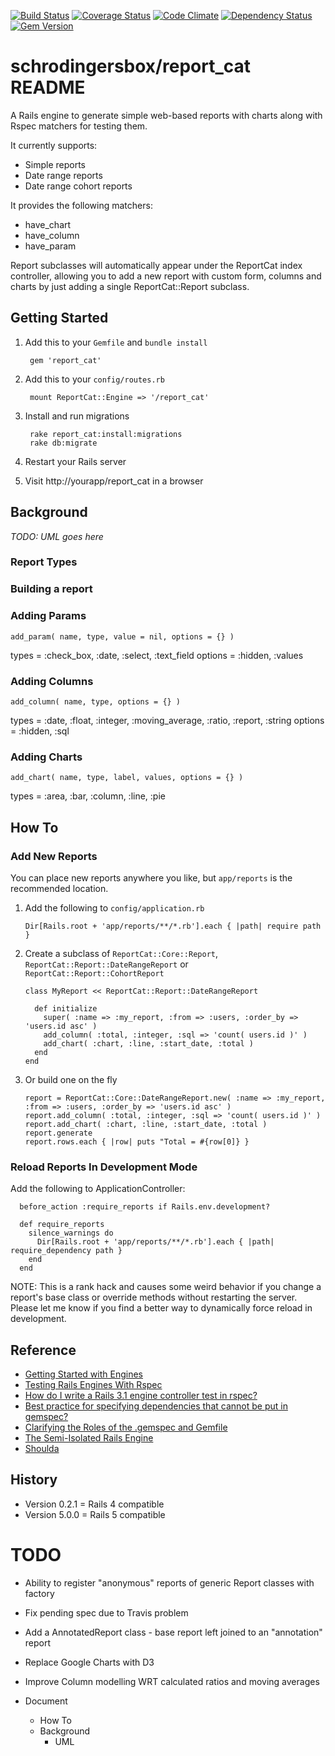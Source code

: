 [![Build Status](https://travis-ci.org/schrodingersbox/report_cat.svg?branch=master)](https://travis-ci.org/schrodingersbox/report_cat)
[![Coverage Status](https://coveralls.io/repos/schrodingersbox/report_cat/badge.png?branch=master)](https://coveralls.io/r/schrodingersbox/report_cat?branch=master)
[![Code Climate](https://codeclimate.com/github/schrodingersbox/report_cat.png)](https://codeclimate.com/github/schrodingersbox/report_cat)
[![Dependency Status](https://gemnasium.com/schrodingersbox/report_cat.png)](https://gemnasium.com/schrodingersbox/report_cat)
[![Gem Version](https://badge.fury.io/rb/report_cat.png)](http://badge.fury.io/rb/report_cat)

# schrodingersbox/report_cat README

A Rails engine to generate simple web-based reports with charts along with Rspec matchers for testing them.

It currently supports:

 * Simple reports
 * Date range reports
 * Date range cohort reports

It provides the following matchers:

 * have_chart
 * have_column
 * have_param

 Report subclasses will automatically appear under the ReportCat index controller,
 allowing you to add a new report with custom form, columns and charts by just adding a single ReportCat::Report subclass.

## Getting Started

1. Add this to your `Gemfile` and `bundle install`

		gem 'report_cat'

2. Add this to your `config/routes.rb`

		mount ReportCat::Engine => '/report_cat'

3. Install and run migrations

        rake report_cat:install:migrations
        rake db:migrate

4. Restart your Rails server

5.  Visit http://yourapp/report_cat in a browser

## Background

 _TODO: UML goes here_

### Report Types



### Building a report



### Adding Params

`add_param( name, type, value = nil, options = {} )`

types = :check_box, :date, :select, :text_field
options = :hidden, :values

### Adding Columns

`add_column( name, type, options = {} )`

types = :date, :float, :integer, :moving_average, :ratio, :report, :string
options = :hidden, :sql

### Adding Charts

`add_chart( name, type, label, values, options = {} )`

types = :area, :bar, :column, :line, :pie

## How To

### Add New Reports

You can place new reports anywhere you like, but `app/reports` is the recommended location.

1.  Add the following to `config/application.rb`

    	Dir[Rails.root + 'app/reports/**/*.rb'].each { |path| require path }

2.  Create a subclass of `ReportCat::Core::Report`, `ReportCat::Report::DateRangeReport` or `ReportCat::Report::CohortReport`

		class MyReport << ReportCat::Report::DateRangeReport

          def initialize
            super( :name => :my_report, :from => :users, :order_by => 'users.id asc' )
            add_column( :total, :integer, :sql => 'count( users.id )' )
            add_chart( :chart, :line, :start_date, :total )
          end
		end

3.  Or build one on the fly

		report = ReportCat::Core::DateRangeReport.new( :name => :my_report, :from => :users, :order_by => 'users.id asc' )
		report.add_column( :total, :integer, :sql => 'count( users.id )' )
		report.add_chart( :chart, :line, :start_date, :total )
		report.generate
		report.rows.each { |row| puts "Total = #{row[0]} }


### Reload Reports In Development Mode

Add the following to ApplicationController:

      before_action :require_reports if Rails.env.development?

      def require_reports
        silence_warnings do
          Dir[Rails.root + 'app/reports/**/*.rb'].each { |path| require_dependency path }
        end
      end

NOTE: This is a rank hack and causes some weird behavior if you change a report's base class or override methods
without restarting the server.  Please let me know if you find a better way to dynamically force reload in development.

## Reference

 * [Getting Started with Engines](http://edgeguides.rubyonrails.org/engines.html)
 * [Testing Rails Engines With Rspec](http://whilefalse.net/2012/01/25/testing-rails-engines-rspec/)
 * [How do I write a Rails 3.1 engine controller test in rspec?](http://stackoverflow.com/questions/5200654/how-do-i-write-a-rails-3-1-engine-controller-test-in-rspec)
 * [Best practice for specifying dependencies that cannot be put in gemspec?](https://groups.google.com/forum/?fromgroups=#!topic/ruby-bundler/U7FMRAl3nJE)
 * [Clarifying the Roles of the .gemspec and Gemfile](http://yehudakatz.com/2010/12/16/clarifying-the-roles-of-the-gemspec-and-gemfile/)
 * [The Semi-Isolated Rails Engine](http://bibwild.wordpress.com/2012/05/10/the-semi-isolated-rails-engine/)
 * [Shoulda](https://github.com/thoughtbot/shoulda-matchers)

## History

 * Version 0.2.1 = Rails 4 compatible
 * Version 5.0.0 = Rails 5 compatible

# TODO

 * Ability to register "anonymous" reports of generic Report classes with factory

 * Fix pending spec due to Travis problem

 * Add a AnnotatedReport class - base report left joined to an "annotation" report

 * Replace Google Charts with D3
 * Improve Column modelling WRT calculated ratios and moving averages

 * Document
   * How To
   * Background
     * UML

